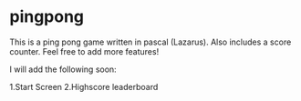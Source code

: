 # pingpong
This is a ping pong game written in pascal (Lazarus). Also includes a score counter. Feel free to add more features!

I will add the following soon:

1.Start Screen
2.Highscore leaderboard
